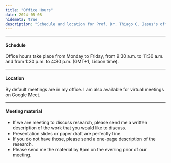 ```yaml
---
title: "Office Hours"
date: 2024-05-08
hidemeta: true
description: "Schedule and location for Prof. Dr. Thiago C. Jesus's office hours."
---
```


--- 
#### Schedule

<!--Office hours take place on Wednesday at 10am.-->
Office hours take place from Monday to Friday, from 9:30 a.m. to 11:30 a.m. and from 1:30 p.m. to 4:30 p.m. (GMT+1, Lisbon time).

---

#### Location

By default meetings are in my office. I am also available for virtual meetings on Google Meet.

---

#### Meeting material

+ If we are meeting to discuss research, please send me a written description of the work that you would like to discuss. 
+ Presentation slides or paper draft are perfectly fine. 
+ If you do not have those, please send a one-page description of the research. 
+ Please send me the material by 8pm on the evening prior of our meeting.
